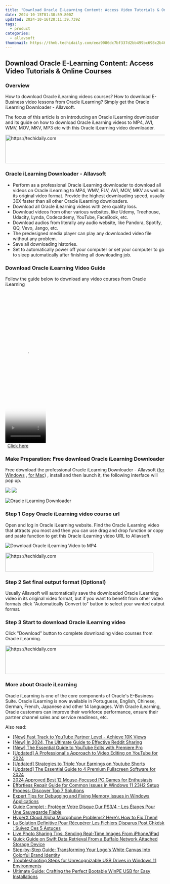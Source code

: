 ```yaml
---
title: "Download Oracle E-Learning Content: Access Video Tutorials & Online Courses"
date: 2024-10-15T01:30:59.800Z
updated: 2024-10-16T20:11:39.739Z
tags:
  - product
categories:
  - allavsoft
thumbnail: https://thmb.techidaily.com/eea9086dc7bf337d2bb499bc698c2b462f09146348f5ebcda0ff8ce585d15359.jpg
---
```


## Download Oracle E-Learning Content: Access Video Tutorials & Online Courses

### Overview

How to download Oracle iLearning videos courses? How to download E-Business video lessons from Oracle iLearning? Simply get the Oracle iLearning Downloader - Allavsoft.

The focus of this article is on introducing an Oracle iLearning downloader and its guide on how to download Oracle iLearning videos to MP4, AVI, WMV, MOV, MKV, MP3 etc with this Oracle iLearning video downloader.

<!-- affiliate ads begin -->
<a href="https://imp.i357552.net/c/5597632/1030380/11832" target="_top" id="1030380">
  <img src="//a.impactradius-go.com/display-ad/11832-1030380" border="0" alt="https://techidaily.com" width="720" height="90"/>
</a>
<img height="0" width="0" src="https://imp.i357552.net/i/5597632/1030380/11832" style="position:absolute;visibility:hidden;" border="0" />
<!-- affiliate ads end -->

### Oracle iLearning Downloader - Allavsoft

* Perform as a professional Oracle iLearning downloader to download all videos on Oracle iLearning to MP4, WMV, FLV, AVI, MOV, MKV as well as its original video format. Provide the highest downloading speed, usually 30X faster than all other Oracle iLearning downloaders.
* Download all Oracle iLearning videos with zero quality loss.
* Download videos from other various websites, like Udemy, Treehouse, Udacity, Lynda, Codecademy, YouTube, FaceBook, etc.
* Download audios from literally any audio website, like Pandora, Spotify, QQ, Vevo, Jango, etc.
* The predesigned media player can play any downloaded video file without any problem.
* Save all downloading histories.
* Set to automatically power off your computer or set your computer to go to sleep automatically after finishing all downloading job.

### Download Oracle iLearning Video Guide

Follow the guide below to download any video courses from Oracle iLearning

<!-- affiliate ads begin -->
<span id="1977006">
					<video width="128" height="480" style="cursor:pointer"
           poster="//a.impactradius-go.com/display-clicktoplayimage/1977006.png"
           onclick="if(!this.playClicked){this.play();this.setAttribute('controls',true);this.playClicked=true;}">
	   <source src="//a.impactradius-go.com/display-ad/22993-1977006">
	   <img src="//a.impactradius-go.com/display-clicktoplayimage/1977006.png" style="border: none; height: 100%; width: 100%; object-fit: contain">
	</video>
	<div style="width:80px;text-align:center"><a href="javascript:window.open(decodeURIComponent('https%3A%2F%2Fhomestyler.sjv.io%2Fc%2F5597632%2F1977006%2F22993'), '_blank');void(0);">Click here</a></div>
</span>
<img height="0" width="0" src="https://imp.pxf.io/i/5597632/1977006/22993" style="position:absolute;visibility:hidden;" border="0" />
<!-- affiliate ads end -->

### Make Preparation: Free download Oracle iLearning Downloader

Free download the professional Oracle iLearning Downloader - Allavsoft ([for Windows](https://tools.techidaily.com/allavsoft/products/) , [for Mac](https://tools.techidaily.com/allavsoft/products/)) , install and then launch it, the following interface will pop up.

[![](https://www.allavsoft.com/how-to/../images/how-to/free-download-win.jpg)](https://tools.techidaily.com/allavsoft/products/) [![](https://www.allavsoft.com/how-to/../images/how-to/free-download-mac.jpg)](https://tools.techidaily.com/allavsoft/products/)

![Oracle iLearning Downloader](https://www.allavsoft.com/how-to/../images/allavsoft/screen-shot-600.jpg)

### Step 1 Copy Oracle iLearning video course url

Open and log in Oracle iLearning website. Find the Oracle iLearning video that attracts you most and then you can use drag and drop function or copy and paste function to get this Oracle iLearning video URL to Allavsoft.

![Download Oracle iLearning Video to MP4](https://www.allavsoft.com/how-to/../images/how-to/download-rtmp-video/download-rtmp-video.jpg)

<!-- affiliate ads begin -->
<a href="https://aligracehair.sjv.io/c/5597632/2135360/19272" target="_top" id="2135360">
  <img src="//a.impactradius-go.com/display-ad/19272-2135360" border="0" alt="https://techidaily.com" width="468" height="60"/>
</a>
<img height="0" width="0" src="https://aligracehair.sjv.io/i/5597632/2135360/19272" style="position:absolute;visibility:hidden;" border="0" />
<!-- affiliate ads end -->

### Step 2 Set final output format (Optional)

Usually Allavsoft will automatically save the downloaded Oracle iLearning video in its original video format, but if you want to benefit from other video formats click "Automatically Convert to" button to select your wanted output format.

### Step 3 Start to download Oracle iLearning video

Click "Download" button to complete downloading video courses from Oracle iLearning.

<!-- affiliate ads begin -->
<a href="https://ephamedtechinc.pxf.io/c/5597632/2137213/26400" target="_top" id="2137213">
  <img src="//a.impactradius-go.com/display-ad/26400-2137213" border="0" alt="https://techidaily.com" width="728" height="90"/>
</a>
<img height="0" width="0" src="https://ephamedtechinc.pxf.io/i/5597632/2137213/26400" style="position:absolute;visibility:hidden;" border="0" />
<!-- affiliate ads end -->

### More about Oracle iLearning

Oracle iLearning is one of the core components of Oracle's E-Business Suite. Oracle iLearning is now available in Portuguese, English, Chinese, German, French, Japanese and other 14 languages. With Oracle iLearning, Oracle customers can improve their workforce performance, ensure their partner channel sales and service readiness, etc.

<ins class="adsbygoogle"
     style="display:block"
     data-ad-format="autorelaxed"
     data-ad-client="ca-pub-7571918770474297"
     data-ad-slot="1223367746"></ins>

<ins class="adsbygoogle"
     style="display:block"
     data-ad-client="ca-pub-7571918770474297"
     data-ad-slot="8358498916"
     data-ad-format="auto"
     data-full-width-responsive="true"></ins>

<span class="atpl-alsoreadstyle">Also read:</span>
<div><ul>
<li><a href="https://youtube-stream.techidaily.com/new-fast-track-to-youtube-partner-level-achieve-10k-views/"><u>[New] Fast Track to YouTube Partner Level - Achieve 10K Views</u></a></li>
<li><a href="https://fox-friendly.techidaily.com/new-in-2024-the-ultimate-guide-to-effective-reddit-sharing/"><u>[New] In 2024, The Ultimate Guide to Effective Reddit Sharing</u></a></li>
<li><a href="https://eaxpv-info.techidaily.com/new-the-essential-guide-to-youtube-edits-with-premiere-pro/"><u>[New] The Essential Guide to YouTube Edits with Premiere Pro</u></a></li>
<li><a href="https://facebook-video-footage.techidaily.com/updated-a-professionals-approach-to-video-editing-on-youtube-for-2024/"><u>[Updated] A Professional's Approach to Video Editing on YouTube for 2024</u></a></li>
<li><a href="https://facebook-video-footage.techidaily.com/updated-strategies-to-triple-your-earnings-on-youtube-shorts/"><u>[Updated] Strategies to Triple Your Earnings on Youtube Shorts</u></a></li>
<li><a href="https://video-capture.techidaily.com/updated-the-essential-guide-to-4-premium-fullscreen-software-for-2024/"><u>[Updated] The Essential Guide to 4 Premium Fullscreen Software for 2024</u></a></li>
<li><a href="https://on-screen-recording.techidaily.com/2024-approved-best-12-mouse-focused-pc-games-for-enthusiasts/"><u>2024 Approved Best 12 Mouse-Focused PC Games for Enthusiasts</u></a></li>
<li><a href="https://fox-triigers.techidaily.com/effortless-repair-guide-for-common-issues-in-windows-11-23h2-setup-process-discover-top-7-solutions/"><u>Effortless Repair Guide for Common Issues in Windows 11 23H2 Setup Process: Discover Top 7 Solutions</u></a></li>
<li><a href="https://fox-triigers.techidaily.com/expert-tips-for-debugging-and-fixing-memory-issues-in-windows-applications/"><u>Expert Tips for Debugging and Fixing Memory Issues in Windows Applications</u></a></li>
<li><a href="https://fox-triigers.techidaily.com/guide-complet-proteger-votre-disque-dur-ps34-les-etapes-pour-une-sauvegarde-fiable/"><u>Guide Complet : Protéger Votre Disque Dur PS3/4 - Les Étapes Pour Une Sauvegarde Fiable</u></a></li>
<li><a href="https://sound-issues.techidaily.com/1723016377791-hyperx-cloud-alpha-microphone-problems-heres-how-to-fix-them/"><u>HyperX Cloud Alpha Microphone Problems? Here's How to Fix Them!</u></a></li>
<li><a href="https://fox-triigers.techidaily.com/la-solution-definitive-pour-recuperer-les-fichiers-disparus-post-chkdsk-suivez-ces-5-astuces/"><u>La Solution Definitive Pour Récupérer Les Fichiers Disparus Post Chkdsk : Suivez Ces 5 Astuces</u></a></li>
<li><a href="https://fox-triigers.techidaily.com/live-photo-sharing-tips-sending-real-time-images-from-iphoneipad/"><u>Live Photo Sharing Tips: Sending Real-Time Images From iPhone/iPad</u></a></li>
<li><a href="https://fox-triigers.techidaily.com/quick-guide-on-swift-data-retrieval-from-a-buffalo-network-attached-storage-device/"><u>Quick Guide on Swift Data Retrieval From a Buffalo Network Attached Storage Device</u></a></li>
<li><a href="https://discover-data.techidaily.com/step-by-step-guide-transforming-your-logos-white-canvas-into-colorful-brand-identity/"><u>Step-by-Step Guide: Transforming Your Logo's White Canvas Into Colorful Brand Identity</u></a></li>
<li><a href="https://fox-triigers.techidaily.com/troubleshooting-steps-for-unrecognizable-usb-drives-in-windows-11-environments/"><u>Troubleshooting Steps for Unrecognizable USB Drives in Windows 11 Environments</u></a></li>
<li><a href="https://fox-triigers.techidaily.com/ultimate-guide-crafting-the-perfect-bootable-winpe-usb-for-easy-installations/"><u>Ultimate Guide: Crafting the Perfect Bootable WinPE USB for Easy Installations</u></a></li>
</ul></div>

